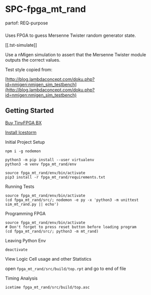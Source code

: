 # SPC-fpga_mt_rand
partof: REQ-purpose
###

Uses FPGA to guess Mersenne Twister random generator state.

[[.tst-simulate]]

Use a nMigen simulation to assert that the Mersenne Twister module
outputs the correct values.

Test style copied from:

[http://blog.lambdaconcept.com/doku.php?id=nmigen:nmigen_sim_testbench](http://blog.lambdaconcept.com/doku.php?id=nmigen:nmigen_sim_testbench)

## Getting Started

[Buy TinyFPGA BX](https://www.crowdsupply.com/tinyfpga/tinyfpga-bx)

[Install Icestorm](http://www.clifford.at/icestorm)


Initial Project Setup

```
npm i -g nodemon

python3 -m pip install --user virtualenv
python3 -m venv fpga_mt_rand/env

source fpga_mt_rand/env/bin/activate
pip3 install -r fpga_mt_rand/requirements.txt
```

Running Tests

```
source fpga_mt_rand/env/bin/activate
(cd fpga_mt_rand/src/; nodemon -e py -x 'python3 -m unittest sim_mt_rand.py || echo')
```

Programming FPGA

```
source fpga_mt_rand/env/bin/activate
# Don't forget to press reset button before loading program
(cd fpga_mt_rand/src/; python3 -m mt_rand)
```

Leaving Python Env

```
deactivate
```

View Logic Cell usage and other Statistics


open `fpga_mt_rand/src/build/top.rpt` and go to end of file


Timing Analysis


```
icetime fpga_mt_rand/src/build/top.asc
```

